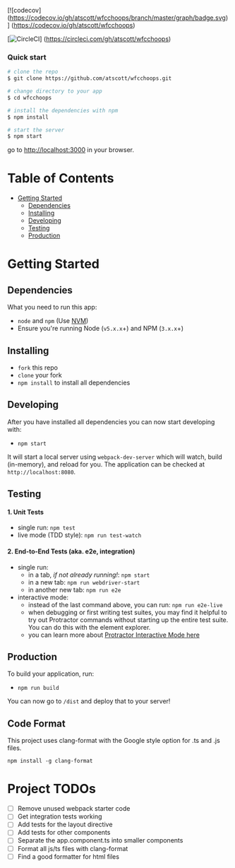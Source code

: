[![codecov]
(https://codecov.io/gh/atscott/wfcchoops/branch/master/graph/badge.svg)]
(https://codecov.io/gh/atscott/wfcchoops)

[![CircleCI](https://circleci.com/gh/atscott/wfcchoops.svg?style=svg)]
(https://circleci.com/gh/atscott/wfcchoops)


### Quick start

```bash
# clone the repo
$ git clone https://github.com/atscott/wfcchoops.git

# change directory to your app
$ cd wfcchoops

# install the dependencies with npm
$ npm install

# start the server
$ npm start
```
go to [http://localhost:3000](http://localhost:3000) in your browser.

# Table of Contents

* [Getting Started](#getting-started)
    * [Dependencies](#dependencies)
    * [Installing](#installing)
    * [Developing](#developing)
    * [Testing](#testing)
    * [Production](#production)

# Getting Started

## Dependencies

What you need to run this app:
* `node` and `npm` (Use [NVM](https://github.com/creationix/nvm))
* Ensure you're running Node (`v5.x.x`+) and NPM (`3.x.x`+)

## Installing

* `fork` this repo
* `clone` your fork
* `npm install` to install all dependencies

## Developing

After you have installed all dependencies you can now start developing with:

* `npm start`

It will start a local server using `webpack-dev-server` which will watch, build (in-memory), and reload for you. The application can be checked at `http://localhost:8080`.

## Testing

#### 1. Unit Tests

* single run: `npm test`
* live mode (TDD style): `npm run test-watch`

#### 2. End-to-End Tests (aka. e2e, integration)

* single run:
  * in a tab, *if not already running!*: `npm start`
  * in a new tab: `npm run webdriver-start`
  * in another new tab: `npm run e2e`
* interactive mode:
  * instead of the last command above, you can run: `npm run e2e-live`
  * when debugging or first writing test suites, you may find it helpful to try out Protractor commands without starting up the entire test suite. You can do this with the element explorer.
  * you can learn more about [Protractor Interactive Mode here](https://github.com/angular/protractor/blob/master/docs/debugging.md#testing-out-protractor-interactively)

## Production

To build your application, run:

* `npm run build`

You can now go to `/dist` and deploy that to your server!

## Code Format

This project uses clang-format with the Google style option for .ts and .js files.

`npm install -g clang-format`

# Project TODOs

  * [ ] Remove unused webpack starter code
  * [ ] Get integration tests working
  * [ ] Add tests for the layout directive
  * [ ] Add tests for other components
  * [ ] Separate the app.component.ts into smaller components
  * [ ] Format all js/ts files with clang-format
  * [ ] Find a good formatter for html files
